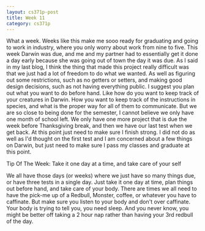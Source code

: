 ```yaml
---
layout: cs371p-post
title: Week 11
category: cs371p
---
```


What a week. Weeks like this make me sooo ready for graduating and going to work in industry, where you only worry about work from nine to five. This week Darwin was due, and me and my partner had to essentially get it done a day early because she was going out of town the day it was due. As I said in my last blog, I think the thing that made this project really difficult was that we just had a lot of freedom to do what we wanted. As well as figuring out some restrictions, such as no getters or setters, and making good design decisions, such as not having everything public. I suggest you plan out what you want to do before hand. Like how do you want to keep track of your creatures in Darwin. How you want to keep track of the instructions in species, and what is the proper way for all of them to communicate. 
But we are so close to being done for the semester, I cannot believe we only have one month of school left. We only have one more project that is due the week before Thanksgiving break, and then we have our last test when we get back. At this point just need to make sure I finish strong. I did not do as well as I'd thought on the first test and I am concerned about a few things on Darwin, but just need to make sure I pass my classes and graduate at this point.




Tip Of The Week:  Take it one day at a time, and take care of your self

We all have those days (or weeks) where we just have so many things due, or have three tests in a single day. Just take it one day at time, plan things out before hand, and take care of your body. There are times we all need to have the pick-me up of a Redbull, Monster, coffee, or whatever you have to caffinate. But make sure you listen to your body and don't over caffinate. Your body is trying to tell you, you need sleep. And you never know, you might be better off taking a 2 hour nap rather than having your 3rd redbull of the day.